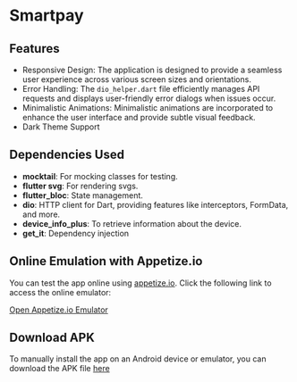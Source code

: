 # Smartpay

## Features

- Responsive Design: The application is designed to provide a seamless user experience across various screen sizes and orientations.
- Error Handling: The `dio_helper.dart` file efficiently manages API requests and displays user-friendly error dialogs when issues occur.
- Minimalistic Animations: Minimalistic animations are incorporated to enhance the user interface and provide subtle visual feedback.
- Dark Theme Support

## Dependencies Used

- **mocktail**: For mocking classes for testing.
- **flutter svg**: For rendering svgs.
- **flutter_bloc**: State management.
- **dio**: HTTP client for Dart, providing features like interceptors, FormData, and more.
- **device_info_plus**: To retrieve information about the device.
- **get_it**: Dependency injection


## Online Emulation with Appetize.io

You can test the app online using [appetize.io](https://appetize.io/). Click the following link to access the online emulator:

[Open Appetize.io Emulator](https://appetize.io/app/7z3bopxxohozmtejvinstpsey4)

## Download APK

To manually install the app on an Android device or emulator, you can download the APK file [here](https://drive.google.com/file/d/1t5AJMAEKgkshUQTgGmgaVJ4aJFjGx6WT/view?usp=sharing)

